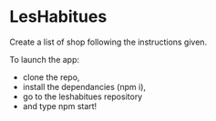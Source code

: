 # LesHabitues
Create a list of shop following the instructions given.

To launch the app:
- clone the repo, 
- install the dependancies (npm i), 
- go to the leshabitues repository
- and type npm start!
